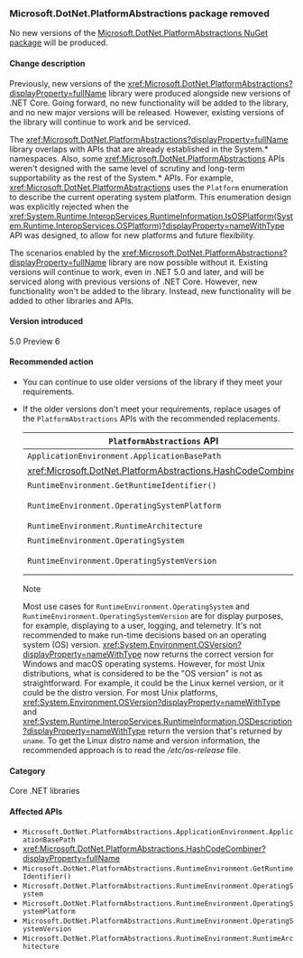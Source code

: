 ### Microsoft.DotNet.PlatformAbstractions package removed

No new versions of the [Microsoft.DotNet.PlatformAbstractions NuGet package](https://www.nuget.org/packages/Microsoft.DotNet.PlatformAbstractions/) will be produced.

#### Change description

Previously, new versions of the <xref:Microsoft.DotNet.PlatformAbstractions?displayProperty=fullName> library were produced alongside new versions of .NET Core. Going forward, no new functionality will be added to the library, and no new major versions will be released. However, existing versions of the library will continue to work and be serviced.

The <xref:Microsoft.DotNet.PlatformAbstractions?displayProperty=fullName> library overlaps with APIs that are already established in the System.\* namespaces. Also, some <xref:Microsoft.DotNet.PlatformAbstractions> APIs weren't designed with the same level of scrutiny and long-term supportability as the rest of the System.\* APIs. For example, <xref:Microsoft.DotNet.PlatformAbstractions> uses the `Platform` enumeration to describe the current operating system platform. This enumeration design was explicitly rejected when the <xref:System.Runtime.InteropServices.RuntimeInformation.IsOSPlatform(System.Runtime.InteropServices.OSPlatform)?displayProperty=nameWithType> API was designed, to allow for new platforms and future flexibility.

The scenarios enabled by the <xref:Microsoft.DotNet.PlatformAbstractions?displayProperty=fullName> library are now possible without it. Existing versions will continue to work, even in .NET 5.0 and later, and will be serviced along with previous versions of .NET Core. However, new functionality won't be added to the library. Instead, new functionality will be added to other libraries and APIs.

#### Version introduced

5.0 Preview 6

#### Recommended action

- You can continue to use older versions of the library if they meet your requirements.

- If the older versions don't meet your requirements, replace usages of the `PlatformAbstractions` APIs with the recommended replacements.

  | `PlatformAbstractions` API | Recommended replacement |
  |-|-|
  | `ApplicationEnvironment.ApplicationBasePath` | <xref:System.AppContext.BaseDirectory?displayProperty=nameWithType> |
  | <xref:Microsoft.DotNet.PlatformAbstractions.HashCodeCombiner> | <xref:System.HashCode?displayProperty=nameWithType> |
  | `RuntimeEnvironment.GetRuntimeIdentifier()` | <xref:System.Runtime.InteropServices.RuntimeInformation.RuntimeIdentifier?displayProperty=nameWithType> |
  | `RuntimeEnvironment.OperatingSystemPlatform` | <xref:System.Runtime.InteropServices.RuntimeInformation.IsOSPlatform(System.Runtime.InteropServices.OSPlatform)?displayProperty=nameWithType> |
  | `RuntimeEnvironment.RuntimeArchitecture` | <xref:System.Runtime.InteropServices.RuntimeInformation.ProcessArchitecture?displayProperty=nameWithType> |
  | `RuntimeEnvironment.OperatingSystem` | <xref:System.Runtime.InteropServices.RuntimeInformation.OSDescription?displayProperty=nameWithType> |
  | `RuntimeEnvironment.OperatingSystemVersion` | <xref:System.Runtime.InteropServices.RuntimeInformation.OSDescription?displayProperty=nameWithType> and <xref:System.Environment.OSVersion?displayProperty=nameWithType> |

  > [!NOTE]
  > Most use cases for `RuntimeEnvironment.OperatingSystem` and `RuntimeEnvironment.OperatingSystemVersion` are for display purposes, for example, displaying to a user, logging, and telemetry. It's not recommended to make run-time decisions based on an operating system (OS) version. <xref:System.Environment.OSVersion?displayProperty=nameWithType> now returns the correct version for Windows and macOS operating systems. However, for most Unix distributions, what is considered to be the "OS version" is not as straightforward. For example, it could be the Linux kernel version, or it could be the distro version. For most Unix platforms, <xref:System.Environment.OSVersion?displayProperty=nameWithType> and <xref:System.Runtime.InteropServices.RuntimeInformation.OSDescription?displayProperty=nameWithType> return the version that's returned by `uname`. To get the Linux distro name and version information, the recommended approach is to read the */etc/os-release* file.

#### Category

Core .NET libraries

#### Affected APIs

- `Microsoft.DotNet.PlatformAbstractions.ApplicationEnvironment.ApplicationBasePath`
- <xref:Microsoft.DotNet.PlatformAbstractions.HashCodeCombiner?displayProperty=fullName>
- `Microsoft.DotNet.PlatformAbstractions.RuntimeEnvironment.GetRuntimeIdentifier()`
- `Microsoft.DotNet.PlatformAbstractions.RuntimeEnvironment.OperatingSystem`
- `Microsoft.DotNet.PlatformAbstractions.RuntimeEnvironment.OperatingSystemPlatform`
- `Microsoft.DotNet.PlatformAbstractions.RuntimeEnvironment.OperatingSystemVersion`
- `Microsoft.DotNet.PlatformAbstractions.RuntimeEnvironment.RuntimeArchitecture`

<!--

#### Affected APIs

- `P:Microsoft.DotNet.PlatformAbstractions.ApplicationEnvironment.ApplicationBasePath`
- `T:Microsoft.DotNet.PlatformAbstractions.HashCodeCombiner`
- `M:Microsoft.DotNet.PlatformAbstractions.RuntimeEnvironment.GetRuntimeIdentifier`
- `P:Microsoft.DotNet.PlatformAbstractions.RuntimeEnvironment.OperatingSystem`
- `P:Microsoft.DotNet.PlatformAbstractions.RuntimeEnvironment.OperatingSystemPlatform`
- `P:Microsoft.DotNet.PlatformAbstractions.RuntimeEnvironment.OperatingSystemVersion`
- `P:Microsoft.DotNet.PlatformAbstractions.RuntimeEnvironment.RuntimeArchitecture`

-->
